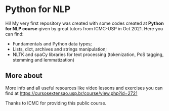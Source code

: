 # Python for NLP

Hi! My very first repository was created with some codes created at **Python for NLP course** given by great tutors from ICMC-USP in Oct 2021. Here you can find:
- Fundamentals and Python data types;
- Lists, dict, archives and strings manipulation;
- NLTK and spaCy libraries for text processing (tokenization, PoS tagging, stemming and lemmatization)

## More about
More info and all useful resources like video lessons and exercises you can find at https://cursosextensao.usp.br/course/view.php?id=2721

Thanks to ICMC for providing this public course.
